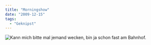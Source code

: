 ```yaml
---
title: "Morningshow"
date: "2009-12-15"
tags:
  - "Geknipst"
---
```


![Kann mich bitte mal jemand wecken, bin ja schon fast am Bahnhof.](/img/codecandies/4187216096_37e6c7436d_b.jpg)
